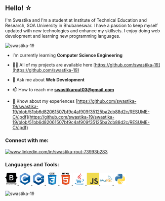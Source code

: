 ## Hello! ☆

I'm Swastika and I'm a student at Institute of Technical Education and Research, SOA University in Bhubaneswar. I have a passion to keep myself updated with new technologies and enhance my skillsets. I enjoy doing web development and learning new programming languages.

<p align="left"> <img src="https://komarev.com/ghpvc/?username=swastika-19&label=Profile%20views&color=000000&style=flat" alt="swastika-19" /> </p>

- I’m currently learning **Computer Science Engineering**

- 👨‍💻 All of my projects are available here [https://github.com/swastika-19](https://github.com/swastika-19)

- 💬 Ask me about **Web Development**

- 📫 How to reach me **swastikarout03@gmail.com**

- 📄 Know about my experiences [https://github.com/swastika-19/swastika-19/blob/51bb6d82061507bf9c4af909f35125ba2cb88d2c/RESUME-CV.pdf](https://github.com/swastika-19/swastika-19/blob/51bb6d82061507bf9c4af909f35125ba2cb88d2c/RESUME-CV.pdf)

<h3 align="left">Connect with me:</h3>
<p align="left">
<a href="https://linkedin.com/in/www.linkedin.com/in/swastika-rout-73993b283" target="blank"><img align="center" src="https://raw.githubusercontent.com/rahuldkjain/github-profile-readme-generator/master/src/images/icons/Social/linked-in-alt.svg" alt="www.linkedin.com/in/swastika-rout-73993b283" height="30" width="40" /></a>
</p>

<h3 align="left">Languages and Tools:</h3>
<p align="left"> <a href="https://getbootstrap.com" target="_blank" rel="noreferrer"> <img src="https://raw.githubusercontent.com/devicons/devicon/master/icons/bootstrap/bootstrap-plain-wordmark.svg" alt="bootstrap" width="40" height="40"/> </a> <a href="https://www.cprogramming.com/" target="_blank" rel="noreferrer"> <img src="https://raw.githubusercontent.com/devicons/devicon/master/icons/c/c-original.svg" alt="c" width="40" height="40"/> </a> <a href="https://www.w3schools.com/cpp/" target="_blank" rel="noreferrer"> <img src="https://raw.githubusercontent.com/devicons/devicon/master/icons/cplusplus/cplusplus-original.svg" alt="cplusplus" width="40" height="40"/> </a> <a href="https://www.w3schools.com/css/" target="_blank" rel="noreferrer"> <img src="https://raw.githubusercontent.com/devicons/devicon/master/icons/css3/css3-original-wordmark.svg" alt="css3" width="40" height="40"/> </a> <a href="https://www.w3.org/html/" target="_blank" rel="noreferrer"> <img src="https://raw.githubusercontent.com/devicons/devicon/master/icons/html5/html5-original-wordmark.svg" alt="html5" width="40" height="40"/> </a> <a href="https://www.java.com" target="_blank" rel="noreferrer"> <img src="https://raw.githubusercontent.com/devicons/devicon/master/icons/java/java-original.svg" alt="java" width="40" height="40"/> </a> <a href="https://developer.mozilla.org/en-US/docs/Web/JavaScript" target="_blank" rel="noreferrer"> <img src="https://raw.githubusercontent.com/devicons/devicon/master/icons/javascript/javascript-original.svg" alt="javascript" width="40" height="40"/> </a> <a href="https://www.mysql.com/" target="_blank" rel="noreferrer"> <img src="https://raw.githubusercontent.com/devicons/devicon/master/icons/mysql/mysql-original-wordmark.svg" alt="mysql" width="40" height="40"/> </a> <a href="https://www.python.org" target="_blank" rel="noreferrer"> <img src="https://raw.githubusercontent.com/devicons/devicon/master/icons/python/python-original.svg" alt="python" width="40" height="40"/> </a> </p>

<p><img align="center" src="https://github-readme-stats.vercel.app/api/top-langs?username=swastika-19&show_icons=true&locale=en&layout=compact" alt="swastika-19" /></p>

